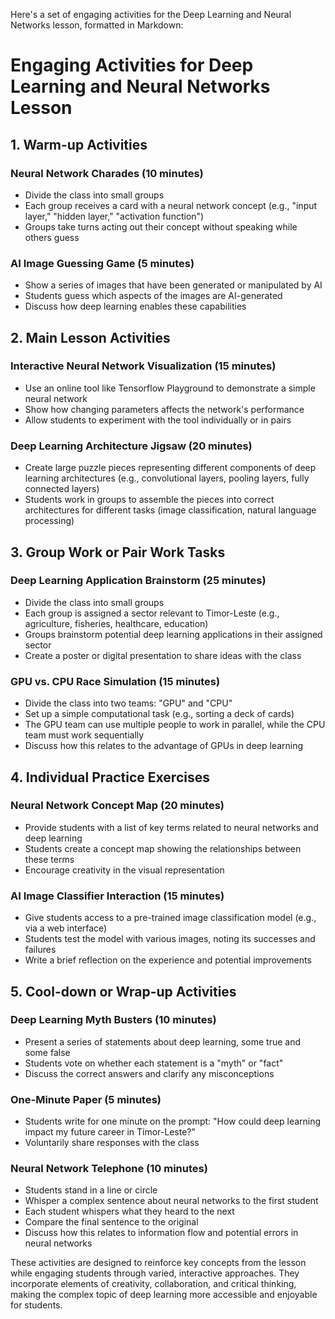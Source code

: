 Here's a set of engaging activities for the Deep Learning and Neural Networks lesson, formatted in Markdown:

# Engaging Activities for Deep Learning and Neural Networks Lesson

## 1. Warm-up Activities

### Neural Network Charades (10 minutes)
- Divide the class into small groups
- Each group receives a card with a neural network concept (e.g., "input layer," "hidden layer," "activation function")
- Groups take turns acting out their concept without speaking while others guess

### AI Image Guessing Game (5 minutes)
- Show a series of images that have been generated or manipulated by AI
- Students guess which aspects of the images are AI-generated
- Discuss how deep learning enables these capabilities

## 2. Main Lesson Activities

### Interactive Neural Network Visualization (15 minutes)
- Use an online tool like Tensorflow Playground to demonstrate a simple neural network
- Show how changing parameters affects the network's performance
- Allow students to experiment with the tool individually or in pairs

### Deep Learning Architecture Jigsaw (20 minutes)
- Create large puzzle pieces representing different components of deep learning architectures (e.g., convolutional layers, pooling layers, fully connected layers)
- Students work in groups to assemble the pieces into correct architectures for different tasks (image classification, natural language processing)

## 3. Group Work or Pair Work Tasks

### Deep Learning Application Brainstorm (25 minutes)
- Divide the class into small groups
- Each group is assigned a sector relevant to Timor-Leste (e.g., agriculture, fisheries, healthcare, education)
- Groups brainstorm potential deep learning applications in their assigned sector
- Create a poster or digital presentation to share ideas with the class

### GPU vs. CPU Race Simulation (15 minutes)
- Divide the class into two teams: "GPU" and "CPU"
- Set up a simple computational task (e.g., sorting a deck of cards)
- The GPU team can use multiple people to work in parallel, while the CPU team must work sequentially
- Discuss how this relates to the advantage of GPUs in deep learning

## 4. Individual Practice Exercises

### Neural Network Concept Map (20 minutes)
- Provide students with a list of key terms related to neural networks and deep learning
- Students create a concept map showing the relationships between these terms
- Encourage creativity in the visual representation

### AI Image Classifier Interaction (15 minutes)
- Give students access to a pre-trained image classification model (e.g., via a web interface)
- Students test the model with various images, noting its successes and failures
- Write a brief reflection on the experience and potential improvements

## 5. Cool-down or Wrap-up Activities

### Deep Learning Myth Busters (10 minutes)
- Present a series of statements about deep learning, some true and some false
- Students vote on whether each statement is a "myth" or "fact"
- Discuss the correct answers and clarify any misconceptions

### One-Minute Paper (5 minutes)
- Students write for one minute on the prompt: "How could deep learning impact my future career in Timor-Leste?"
- Voluntarily share responses with the class

### Neural Network Telephone (10 minutes)
- Students stand in a line or circle
- Whisper a complex sentence about neural networks to the first student
- Each student whispers what they heard to the next
- Compare the final sentence to the original
- Discuss how this relates to information flow and potential errors in neural networks

These activities are designed to reinforce key concepts from the lesson while engaging students through varied, interactive approaches. They incorporate elements of creativity, collaboration, and critical thinking, making the complex topic of deep learning more accessible and enjoyable for students.